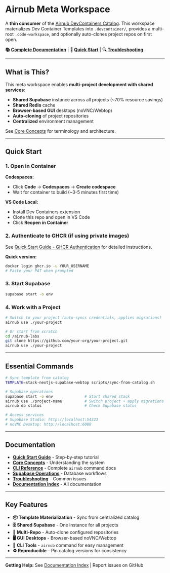 # Airnub Meta Workspace

A **thin consumer** of the [Airnub DevContainers Catalog](https://github.com/airnub-labs/devcontainers-catalog). This workspace materializes Dev Container Templates into `.devcontainer/`, provides a multi-root `.code-workspace`, and optionally auto-clones project repos on first open.

**📚 [Complete Documentation](docs/index.md)** | **🚀 [Quick Start](docs/getting-started/quick-start.md)** | **🔍 [Troubleshooting](docs/reference/troubleshooting.md)**

---

## What is This?

This meta workspace enables **multi-project development with shared services**:
- **Shared Supabase** instance across all projects (~70% resource savings)
- **Shared Redis** cache
- **Browser-based GUI** desktops (noVNC/Webtop)
- **Auto-cloning** of project repositories
- **Centralized** environment management

See [Core Concepts](docs/getting-started/concepts.md) for terminology and architecture.

---

## Quick Start

### 1. Open in Container

**Codespaces:**
- Click **Code** → **Codespaces** → **Create codespace**
- Wait for container to build (~3-5 minutes first time)

**VS Code Local:**
- Install Dev Containers extension
- Clone this repo and open in VS Code
- Click **Reopen in Container**

### 2. Authenticate to GHCR (if using private images)

See [Quick Start Guide - GHCR Authentication](docs/getting-started/quick-start.md#step-2-authenticate-to-ghcr-if-using-private-images) for detailed instructions.

**Quick version:**
```bash
docker login ghcr.io -u YOUR_USERNAME
# Paste your PAT when prompted
```

### 3. Start Supabase

```bash
supabase start -o env
```

### 4. Work with a Project

```bash
# Switch to your project (auto-syncs credentials, applies migrations)
airnub use ./your-project

# Or start from scratch
cd /airnub-labs
git clone https://github.com/your-org/your-project.git
airnub use ./your-project
```

---

## Essential Commands

```bash
# Sync template from catalog
TEMPLATE=stack-nextjs-supabase-webtop scripts/sync-from-catalog.sh

# Supabase operations
supabase start -o env              # Start shared stack
airnub use ./project-name          # Switch project + apply migrations
airnub db status                   # Check Supabase status

# Access services
# Supabase Studio: http://localhost:54323
# noVNC Desktop: http://localhost:6080
```

---

## Documentation

- **[Quick Start Guide](docs/getting-started/quick-start.md)** - Step-by-step tutorial
- **[Core Concepts](docs/getting-started/concepts.md)** - Understanding the system
- **[CLI Reference](docs/reference/cli-reference.md)** - Complete `airnub` command docs
- **[Supabase Operations](docs/guides/supabase-operations.md)** - Database workflows
- **[Troubleshooting](docs/reference/troubleshooting.md)** - Common issues
- **[Documentation Index](docs/index.md)** - All documentation

---

## Key Features

- **📦 Template Materialization** - Sync from centralized catalog
- **🗄️ Shared Supabase** - One instance for all projects
- **🔄 Multi-Repo** - Auto-clone configured repositories
- **🖥️ GUI Desktops** - Browser-based noVNC/Webtop
- **🔧 CLI Tools** - `airnub` command for easy management
- **♻️ Reproducible** - Pin catalog versions for consistency

---

**Getting Help:** See [Documentation Index](docs/index.md) | Report issues on GitHub
